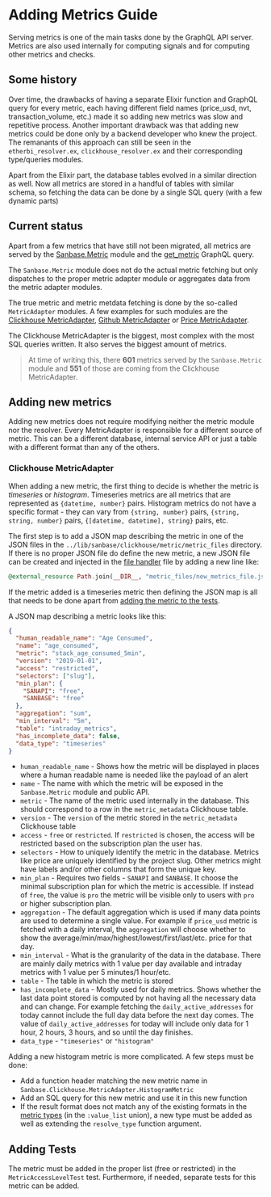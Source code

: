 # Adding Metrics Guide

Serving metrics is one of the main tasks done by the GraphQL API server. Metrics
are also used internally for computing signals and for computing other metrics
and checks.

## Some history

Over time, the drawbacks of having a separate Elixir function and GraphQL query
for every metric, each having different field names (price_usd, nvt,
transaction_volume, etc.) made it so adding new metrics was slow and repetitive
process. Another important drawback was that adding new metrics could be done
only by a backend developer who knew the project. The remanants of this approach
can still be seen in the `etherbi_resolver.ex`, `clickhouse_resolver.ex` and
their corresponding type/queries modules.

Apart from the Elixir part, the database tables evolved in a similar direction
as well. Now all metrics are stored in a handful of tables with similar schema,
so fetching the data can be done by a single SQL query (with a few dynamic
parts)

## Current status

Apart from a few metrics that have still not been migrated, all metrics are
served by the [Sanbase.Metric](../lib/sanbase/metric/metric.ex) module and the
[get_metric](../lib/sanbase_web/graphql/resolvers/metric_resolver.ex) GraphQL
query.

The `Sanbase.Metric` module does not do the actual metric fetching but only
dispatches to the proper metric adapter module or aggregates data from the
metric adapter modules.

The true metric and metric metdata fetching is done by the so-called
`MetricAdapter` modules. A few examples for such modules are the [Clickhouse
MetricAdapter](../lib/sanbase/clickhouse/metric/metric_adapter.ex), [Github
MetricAdapter](../lib/sanbase/clickhouse/github/metric_adapter.ex) or [Price
MetricAdapter](../lib/sanbase/prices/metric_adapter.ex).

The Clickhouse MetricAdapter is the biggest, most complex with the most SQL
queries written. It also serves the biggest amount of metrics.

> At time of writing this, there **601** metrics served by the `Sanbase.Metric` module
and **551** of those are coming from the Clickhouse MetricAdapter.

## Adding new metrics

Adding new metrics does not require modifying neither the metric module nor the
resolver. Every MetricAdapter is responsible for a different source of metric.
This can be a different database, internal service API or just a table with a
different format than any of the others.

### Clickhouse MetricAdapter

When adding a new metric, the first thing to decide is whether the metric is
*timeseries* or *histogram*. Timeseries metrics are all metrics that are
represented as `{datetime, number}` pairs. Histogram metrics do not have a
specific format - they can vary from `{string, number}` pairs, `{string, string,
number}` pairs, `{[datetime, datetime], string}` pairs, etc.

The first step is to add a JSON map describing the metric in one of the JSON
files in the `../lib/sanbase/clickhouse/metric/metric_files` directory. If there
is no proper JSON file do define the new metric, a new JSON file can be created
and injected in the [file
handler](../lib/sanbase/clickhouse/metric/file_handler.ex) file by adding a new
line like:

```elixir
@external_resource Path.join(__DIR__, "metric_files/new_metrics_file.json")
```

If the metric added is a timeseries metric then defining the JSON map is all
that needs to be done apart from [adding the metric to the tests](#adding-tests).

A JSON map describing a metric looks like this:

```json
{
  "human_readable_name": "Age Consumed",
  "name": "age_consumed",
  "metric": "stack_age_consumed_5min",
  "version": "2019-01-01",
  "access": "restricted",
  "selectors": ["slug"],
  "min_plan": {
    "SANAPI": "free",
    "SANBASE": "free"
  },
  "aggregation": "sum",
  "min_interval": "5m",
  "table": "intraday_metrics",
  "has_incomplete_data": false,
  "data_type": "timeseries"
}
```

- `human_readable_name` - Shows how the metric will be displayed in places where
  a human readable name is needed like the payload of an alert
- `name` - The name with which the metric will be exposed in the
  `Sanbase.Metric` module and public API.
- `metric` - The name of the metric used internally in the database. This should
  correspond to a row in the `metric_metadata` Clickhouse table.
- `version` - The `version` of the metric stored in the `metric_metadata`
  Clickhouse table
- `access` - `free` or `restricted`. If `restricted` is chosen, the access will
  be restricted based on the subscription plan the user has.
- `selectors` - How to uniquely identify the metric in the database. Metrics
  like price are uniquely identified by the project slug. Other metrics might
  have labels and/or other columns that form the unique key.
- `min_plan` - Requires two fields - `SANAPI` and `SANBASE`. It choose the
  minimal subscription plan for which the metric is accessible. If instead of
  `free`, the value is `pro` the metric will be visible only to users with `pro`
  or higher subscription plan.
- `aggregation` - The default aggregation which is used if many data points are
  used to determine a single value. For example if `price_usd` metric is fetched
  with a daily interval, the `aggregation` will choose whether to show the
  average/min/max/highest/lowest/first/last/etc. price for that day.
- `min_interval` - What is the granularity of the data in the database. There
  are mainly daily metrics with 1 value per day available and intraday metrics
  with 1 value per 5 minutes/1 hour/etc.
- `table` - The table in which the metric is stored
- `has_incomplete_data` - Mostly used for daily metrics. Shows whether the last
  data point stored is computed by not having all the necessary data and can
  change. For example fetching the `daily_active_addresses` for today cannot
  include the full day data before the next day comes. The value of
  `daily_active_addresses` for today will include only data for 1 hour, 2 hours,
  3 hours, and so until the day finishes.
- `data_type` - `"timeseries"` or `"histogram"`

Adding a new histogram metric is more complicated. A few steps must be done:

- Add a function header matching the new metric name in
  `Sanbase.Clickhouse.MetricAdapter.HistogramMetric`
- Add an SQL query for this new metric and use it in this new function
- If the result format does not match any of the existing formats in the [metric
  types](../lib/sanbase_web/graphql/schema/types/metric_types.ex) (in the
  `:value_list` union), a new type must be added as well as extending the
  `resolve_type` function argument.

## Adding Tests

The metric must be added in the proper list (free or restricted) in the
`MetricAccessLevelTest` test. Furthermore, if needed, separate tests for this
metric can be added.
